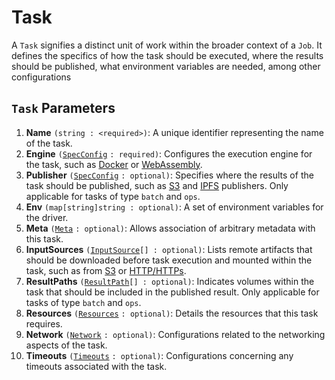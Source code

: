 # Task

A `Task` signifies a distinct unit of work within the broader context of a `Job`. It defines the specifics of how the task should be executed, where the results should be published, what environment variables are needed, among other configurations

## `Task` Parameters

1. **Name** `(string : <required>)`: A unique identifier representing the name of the task.
2. **Engine** `(`[`SpecConfig`](../other/specconfig.md) `: required)`: Configures the execution engine for the task, such as [Docker](../engines/docker.md) or [WebAssembly](../engines/wasm.md).
3. **Publisher** `(`[`SpecConfig`](../other/specconfig.md) `: optional)`: Specifies where the results of the task should be published, such as [S3](../publishers/s3.md) and [IPFS](../publishers/ipfs.md) publishers. Only applicable for tasks of type `batch` and `ops`.
4. **Env** `(map[string]string : optional)`: A set of environment variables for the driver.
5. **Meta** `(`[`Meta`](meta.md) `: optional)`: Allows association of arbitrary metadata with this task.
6. **InputSources** `(`[`InputSource`](input-source.md)`[] : optional)`: Lists remote artifacts that should be downloaded before task execution and mounted within the task, such as from [S3](../sources/s3.md) or [HTTP/HTTPs](../sources/url.md).
7. **ResultPaths** `(`[`ResultPath`](result-path.md)`[] : optional)`: Indicates volumes within the task that should be included in the published result. Only applicable for tasks of type `batch` and `ops`.
8. **Resources** `(`[`Resources`](resources.md) `: optional)`: Details the resources that this task requires.
9. **Network** `(`[`Network`](network.md) `: optional)`: Configurations related to the networking aspects of the task.
10. **Timeouts** `(`[`Timeouts`](timeouts.md) `: optional)`: Configurations concerning any timeouts associated with the task.
